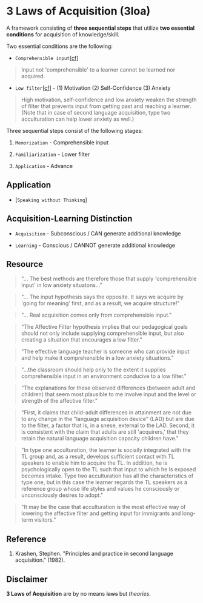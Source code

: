 # 3 Laws of Acquisition (3loa)

A framework consisting of **three sequential steps** that utilize **two essential conditions** for acquisition of knowledge/skill.

Two essential conditions are the following:

* `Comprehensible input`[[cf](img/fig_ci.PNG)]
> Input not 'comprehensible' to a learner cannot be learned nor acquired.

* `Low filter`[[cf](img/fig_filter.PNG)] - (1) Motivation (2) Self-Confidence (3) Anxiety
> High motivation, self-confidence and low anxiety weaken the strength of filter that prevents input from getting past and reaching a learner. (Note that in case of second language acquisition, type two acculturation can help lower anxiety as well.)

Three sequential steps consist of the following stages:

1. `Memorization` - Comprehensible input 

2. `Familiarization` - Lower filter 

3. `Application` - Advance 


Application
---------
* [`Speaking without Thinking`]


Acquisition-Learning Distinction
---------
* `Acquisition` - Subconscious / CAN generate additional knowledge

* `Learning` - Conscious / CANNOT generate additional knowledge



Resource
---------
> "... The best methods are therefore those that supply 'comprehensible input' in low anxiety situatons..."

> "... The input hypothesis says the opposite. It says we acquire by 'going for meaning' first, and as a result, we acquire structure!"

> "... Real acquisition comes only from comprehensible input."

> "The Affective Filter hypothesis implies that our pedagogical goals should not only include supplying comprehensible input, but also 
creating a situation that encourages a low filter."

> "The effective language teacher is someone who can provide input and help make it comprehensible in a low anxiety situations."

> "...the classroom should help only to the extent it supplies comprehensible input in an environment conducive to a low filter."

> "The explanations for these observed differences (between adult and children) that seem most plausible to me involve input and the level or strength of the affective filter."

> "First, it claims that child-adult differences in attainment are not due to any change in the "language acquisition device" (LAD) but are due to the filter, a factor that is, in a snese, external to the LAD. Second, it is consistent with the claim that adults are still 'acquirers,' that they retain the natural language acquisition capacity children have."

> "In type one acculturation, the learner is socially integrated with the TL group and, as a result, develops sufficient contact with TL speakers to enable him to acquire the TL. In addition, he is psychologically open to the TL such that input to which he is exposed becomes intake. Type two acculturation has all the characteristics of type one, but in this case the learner regards the TL speakers as a reference group whose life styles and values he consciously or unconsciously desires to adopt."

> "It may be the case that acculturation is the most effective way of lowering the affective filter and getting input for immigrants and long-term visitors."

Reference
----------
1. Krashen, Stephen. "Principles and practice in second language acquisition." (1982).

Disclaimer
----------
**3 Laws of Acquisition** are by no means ~~laws~~ but *theories*.
